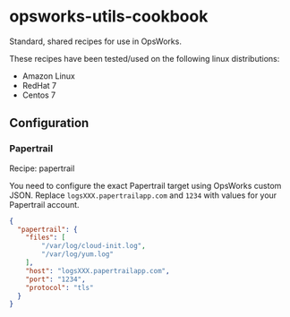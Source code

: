# opsworks-utils-cookbook

Standard, shared recipes for use in OpsWorks.

These recipes have been tested/used on the following linux distributions:
* Amazon Linux
* RedHat 7
* Centos 7

## Configuration

### Papertrail

Recipe: papertrail

You need to configure the exact Papertrail target using OpsWorks custom JSON. Replace `logsXXX.papertrailapp.com` and `1234` with values for your Papertrail account.

```json
{
  "papertrail": {
    "files": [
        "/var/log/cloud-init.log",
        "/var/log/yum.log"
    ],
    "host": "logsXXX.papertrailapp.com",
    "port": "1234",
    "protocol": "tls"
  }
}
```
